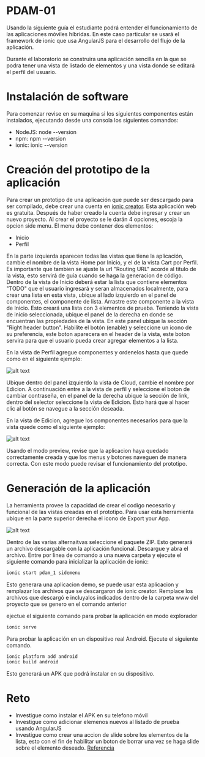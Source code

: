 # PDAM-01

Usando la siguiente guía el estudiante podrá entender el funcionamiento de las aplicaciones móviles híbridas. 
En este caso particular se usará el framework de ionic que usa AngularJS para el desarrollo del flujo de la aplicación.

Durante el laboratorio se construira una aplicación sencilla en la que se podra tener una vista de listado de elementos y una vista donde se editará el perfil del usuario.

# Instalación de software
Para comenzar revise en su maquina si los siguientes componentes están instalados, ejecutando desde una consola los siguientes comandos:
* NodeJS: node --version
* npm: npm --version
* ionic: ionic --version

# Creación del prototipo de la aplicación
Para crear un prototipo de una aplicación que puede ser descargado para ser compilado, debe crear una cuenta en [ionic creator](https://creator.ionic.io/app/login). Esta aplicación web es gratuita.
Después de haber creado la cuenta debe ingresar y crear un nuevo proyecto. Al crear el proyecto se le darán 4 opciones, escoja la opcion side menu.
El menu debe contener dos elementos:
* Inicio
* Perfil

En la parte izquierda aparecen todas las vistas que tiene la aplicación, cambie el nombre de la vista Home por Inicio, y el de la vista
Cart por Perfil. Es importante que tambien se ajuste la url "Routing URL" acorde al titulo de la vista, esto servirá de guía cuando se haga la generacion de código.
Dentro de la vista de Inicio deberá estar la lista que contiene elementos "TODO" que el usuario ingresará y seran almacenados localmente, para crear una lista en esta vista, ubique al lado izquierdo en el panel de componentes, el componente de lista. Arrastre este componente a la vista de Inicio. Esto creará una lista con 3 elementos de prueba.
Teniendo la vista de inicio seleccionada, ubique el panel de la derecha en donde se encuentran las propiedades de la vista. En este panel ubique la sección "Right header button". Habilite el botón (enable) y seleccione un icono de su preferencia, este boton aparecera en el header de la vista, este boton servira para que el usuario pueda crear agregar elementos a la lista. 

En la vista de Perfil agregue componentes y ordenelos hasta que quede como en el siguiente ejemplo:

![alt text](http://gabo.com.co/pdam/lab-01-01.png)

Ubique dentro del panel izquierdo la vista de Cloud, cambie el nombre por Edicion. A continuación entre a la vista de perfil y seleccione el boton de cambiar contraseña, en el panel de la derecha ubique la sección de link, dentro del selector seleccione la vista de Edicion. Esto hará que al hacer clic al botón se navegue a la sección deseada.

En la vista de Edicion, agregue los componentes necesarios para que la vista quede como el siguiente ejemplo:

![alt text](http://gabo.com.co/pdam/lab-01-02.png)

Usando el modo preview, revise que la aplicacion haya quedado correctamente creada y que los menus y botones naveguen de manera correcta. Con este modo puede revisar el funcionamiento del prototipo.

# Generación de la aplicación
La herramienta provee la capacidad de crear el codigo necesario y funcional de las vistas creadas en el prototipo. Para usar esta herramienta ubique en la parte superior derecha el icono de Export your App. 

![alt text](http://gabo.com.co/pdam/lab-01-03.png)

Dentro de las varias alternaitvas seleccione el paquete ZIP. Esto generará un archivo descargable con la aplicación funcional.
Descargue y abra el archivo. Entre por linea de comando a una nueva carpeta y ejecute el siguiente comando para inicializar la aplicación de ionic:

```javascript
ionic start pdam_1 sidemenu
```
Esto generara una aplicacion demo, se puede usar esta aplicacion y remplazar los archivos que se descargaron de ionic creator. Remplace los archivos que descargó e incluyalos indicados dentro de la carpeta www del proyecto que se genero en el comando anterior

ejectue el siguiente comando para probar la aplicación en modo explorador

```javascript
ionic serve
```

Para probar la aplicación en un dispositivo real Android. Ejecute el siguiente comando.

```javascript
ionic platform add android
ionic build android
```

Esto generará un APK que podrá instalar en su dispositivo.

# Reto
* Investigue como instalar el APK en su telefono móvil
* Investigue como adicionar elemenos nuevos al listado de prueba usando AngularJS
* Investigue como crear una accion de slide sobre los elementos de la lista, esto con el fin de habilitar un boton de borrar una vez se haga slide sobre el elemento deseado. [Referencia](http://ionicframework.com/docs/api/directive/ionList/)
